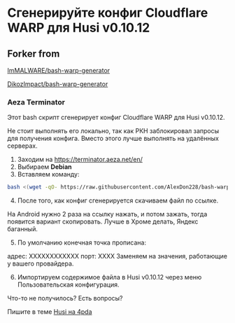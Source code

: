 # Сгенерируйте конфиг Cloudflare WARP для Husi v0.10.12

## Forker from

[ImMALWARE/bash-warp-generator](https://github.com/ImMALWARE/bash-warp-generator)

[DikozImpact/bash-warp-generator](https://github.com/DikozImpact/bash-warp-generator)

### Aeza Terminator
Этот bash скрипт сгенерирует конфиг Cloudflare WARP для Husi v0.10.12.

Не стоит выполнять его локально, так как РКН заблокировал запросы для получения конфига. Вместо этого лучше выполнять на удалённых серверах.

1. Заходим на https://terminator.aeza.net/en/
2. Выбираем **Debian**
3. Вставляем команду:

```bash
bash <(wget -qO- https://raw.githubusercontent.com/AlexDon228/bash-warp-generator/refs/heads/main/warp_generator_husi.sh)
```
4. После того, как конфиг сгенерируется скачиваем файл по ссылке.

На Android нужно 2 раза на ссылку нажать, и потом зажать, тогда появится вариант скопировать. Лучше в Хроме делать, Яндекс баганный.

5. По умолчанию конечная точка прописана:

адрес: XXXXXXXXXXXX
порт: XXXX
Заменяем на значения, работающие у вашего провайдера.

6. Импортируем содержимое файла в Husi v0.10.12 через меню Пользовательская конфигурация.

Что-то не получилось? Есть вопросы?

Пишите в теме [Husi на 4pda](https://4pda.to/forum/index.php?showtopic=1083801) 
